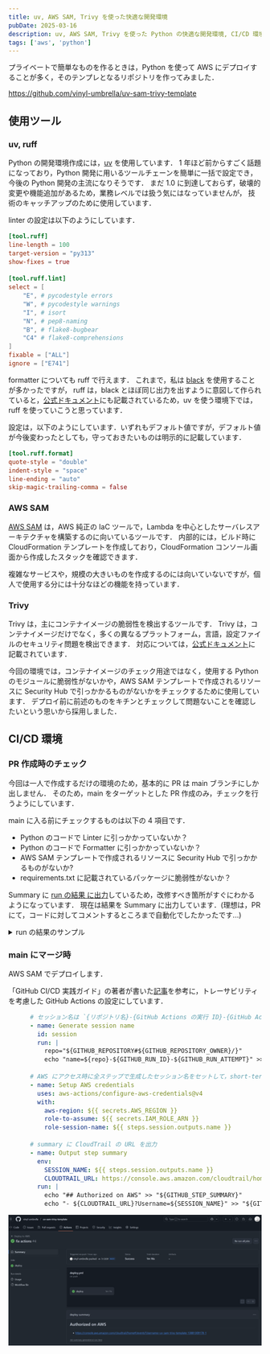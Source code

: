 ```yaml
---
title: uv, AWS SAM, Trivy を使った快適な開発環境
pubDate: 2025-03-16
description: uv, AWS SAM, Trivy を使った Python の快適な開発環境, CI/CD 環境を構築しました．
tags: ['aws', 'python']
---
```


プライベートで簡単なものを作るときは，Python を使って AWS にデプロイすることが多く，そのテンプレとなるリポジトリを作ってみました．

https://github.com/vinyl-umbrella/uv-sam-trivy-template

## 使用ツール

### uv, ruff

Python の開発環境作成には，[uv](https://docs.astral.sh/uv/) を使用しています．
1 年ほど前からすごく話題になっており，Python 開発に用いるツールチェーンを簡単に一括で設定でき，今後の Python 開発の主流になりそうです．
まだ 1.0 に到達しておらず，破壊的変更や機能追加があるため，業務レベルでは扱う気にはなっていませんが，
技術のキャッチアップのために使用しています．

linter の設定は以下のようにしています．

```toml pyproject.toml
[tool.ruff]
line-length = 100
target-version = "py313"
show-fixes = true

[tool.ruff.lint]
select = [
    "E", # pycodestyle errors
    "W", # pycodestyle warnings
    "I", # isort
    "N", # pep8-naming
    "B", # flake8-bugbear
    "C4" # flake8-comprehensions
]
fixable = ["ALL"]
ignore = ["E741"]
```

formatter についても ruff で行えます．
これまで，私は [black](https://black.readthedocs.io/en/stable/) を使用することが多かったですが，
ruff は，black とほぼ同じ出力を出すように意図して作られていると，[公式ドキュメント](https://docs.astral.sh/ruff/formatter/#philosophy)にも記載されているため，uv を使う環境下では，ruff を使っていこうと思っています．

設定は，以下のようにしています．いずれもデフォルト値ですが，デフォルト値が今後変わったとしても，守っておきたいものは明示的に記載しています．

```toml pyproject.toml
[tool.ruff.format]
quote-style = "double"
indent-style = "space"
line-ending = "auto"
skip-magic-trailing-comma = false
```

### AWS SAM

[AWS SAM](https://docs.aws.amazon.com/ja_jp/serverless-application-model/latest/developerguide/what-is-sam.html) は，AWS 純正の IaC ツールで，Lambda を中心としたサーバレスアーキテクチャを構築するのに向いているツールです．
内部的には，ビルド時に CloudFormation テンプレートを作成しており，CloudFormation コンソール画面から作成したスタックを確認できます．

複雑なサービスや，規模の大きいものを作成するのには向いていないですが，個人で使用する分には十分なほどの機能を持っています．

### Trivy

Trivy は，主にコンテナイメージの脆弱性を検出するツールです．
Trivy は，コンテナイメージだけでなく，多くの異なるプラットフォーム，言語，設定ファイルのセキュリティ問題を検出できます．
対応については，[公式ドキュメント](https://trivy.dev/latest/docs/coverage/)に記載されています．

今回の環境では，コンテナイメージのチェック用途ではなく，使用する Python のモジュールに脆弱性がないかや，AWS SAM テンプレートで作成されるリソースに Security Hub で引っかかるものがないかをチェックするために使用しています．
デプロイ前に前述のものをキチンとチェックして問題ないことを確認したいという思いから採用しました．

## CI/CD 環境

### PR 作成時のチェック

今回は一人で作成するだけの環境のため，基本的に PR は main ブランチにしか出しません．
そのため，main をターゲットとした PR 作成のみ，チェックを行うようにしています．

main に入る前にチェックするものは以下の 4 項目です．

- Python のコードで Linter に引っかかっていないか？
- Python のコードで Formatter に引っかかっていないか？
- AWS SAM テンプレートで作成されるリソースに Security Hub で引っかかるものがないか?
- requirements.txt に記載されているパッケージに脆弱性がないか？

Summary に [run の結果 に出力](https://github.com/vinyl-umbrella/uv-sam-trivy-template/actions/runs/13881233027)しているため，改修すべき箇所がすぐにわかるようになっています．
現在は結果を Summary に出力しています．(理想は，PR にて，コードに対してコメントするところまで自動化でしたかったです...)

<details><summary>run の結果のサンプル</summary>

![pr summary](./assets/pr_check_summary.png)

</details>

### main にマージ時

AWS SAM でデプロイします．

「GitHub CI/CD 実践ガイド」の著者が書いた[記事](https://zenn.dev/tmknom/articles/traceable-github-actions-with-aws)を参考に，トレーサビリティを考慮した GitHub Actions の設定にしています．

```yaml deploy.yml
      # セッション名は `{リポジトリ名}-{GitHub Actions の実行 ID}-{GitHub Actions の実行試行回数}` としている
      - name: Generate session name
        id: session
        run: |
          repo="${GITHUB_REPOSITORY#${GITHUB_REPOSITORY_OWNER}/}"
          echo "name=${repo}-${GITHUB_RUN_ID}-${GITHUB_RUN_ATTEMPT}" >> "${GITHUB_OUTPUT}"

      # AWS にアクセス時に全ステップで生成したセッション名をセットして，short-term credentials を使用
      - name: Setup AWS credentials
        uses: aws-actions/configure-aws-credentials@v4
        with:
          aws-region: ${{ secrets.AWS_REGION }}
          role-to-assume: ${{ secrets.IAM_ROLE_ARN }}
          role-session-name: ${{ steps.session.outputs.name }}

      # summary に CloudTrail の URL を出力
      - name: Output step summary
        env:
          SESSION_NAME: ${{ steps.session.outputs.name }}
          CLOUDTRAIL_URL: https://console.aws.amazon.com/cloudtrail/home#/events
        run: |
          echo "## Authorized on AWS" >> "${GITHUB_STEP_SUMMARY}"
          echo "- ${CLOUDTRAIL_URL}?Username=${SESSION_NAME}" >> "${GITHUB_STEP_SUMMARY}"
```

![deploy summary](./assets/deploy_summary.png)
